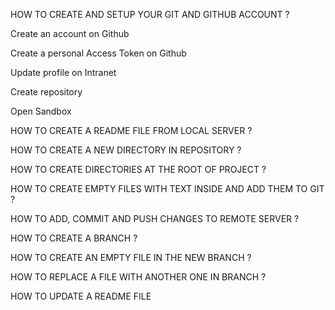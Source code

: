HOW TO CREATE AND SETUP YOUR GIT AND GITHUB ACCOUNT ?

Create an account on Github

Create a personal Access Token on Github

Update profile on Intranet

Create repository

Open Sandbox

HOW TO CREATE A README FILE FROM LOCAL SERVER ?

HOW TO CREATE A NEW DIRECTORY IN REPOSITORY ?

HOW TO CREATE DIRECTORIES AT THE ROOT OF PROJECT ?

HOW TO CREATE EMPTY FILES WITH TEXT INSIDE AND ADD THEM TO GIT ?

HOW TO ADD, COMMIT AND PUSH CHANGES TO REMOTE SERVER ?

HOW TO CREATE A BRANCH ?

HOW TO CREATE AN EMPTY FILE IN THE NEW BRANCH ?

HOW TO REPLACE A FILE WITH ANOTHER ONE IN BRANCH ?

HOW TO UPDATE A README FILE
